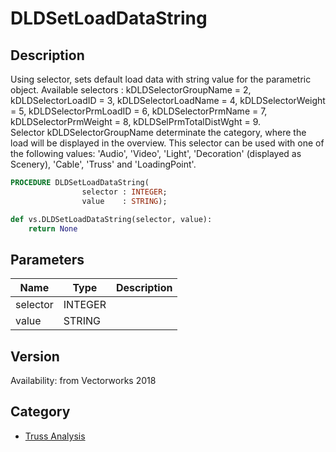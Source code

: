# DLDSetLoadDataString

## Description
Using selector, sets default load data with string value for the parametric object.
Available selectors : kDLDSelectorGroupName = 2, kDLDSelectorLoadID = 3, kDLDSelectorLoadName = 4, kDLDSelectorWeight = 5, kDLDSelectorPrmLoadID = 6, kDLDSelectorPrmName = 7,	kDLDSelectorPrmWeight = 8, kDLDSelPrmTotalDistWght = 9. <br />
Selector kDLDSelectorGroupName determinate the category, where the load will be displayed in the overview. This selector can be used with one of the following values: 'Audio', 'Video', 'Light', 'Decoration' (displayed as Scenery), 'Cable', 'Truss' and 'LoadingPoint'.

```pascal
PROCEDURE DLDSetLoadDataString(
				selector : INTEGER;
				value    : STRING);
```

```python
def vs.DLDSetLoadDataString(selector, value):
    return None
```

## Parameters
|Name|Type|Description|
|---|---|---|
|selector|INTEGER|   |
|value|STRING|   |

## Version
Availability: from Vectorworks 2018

## Category
* [Truss Analysis](../Categories/Truss%20Analysis.md)
